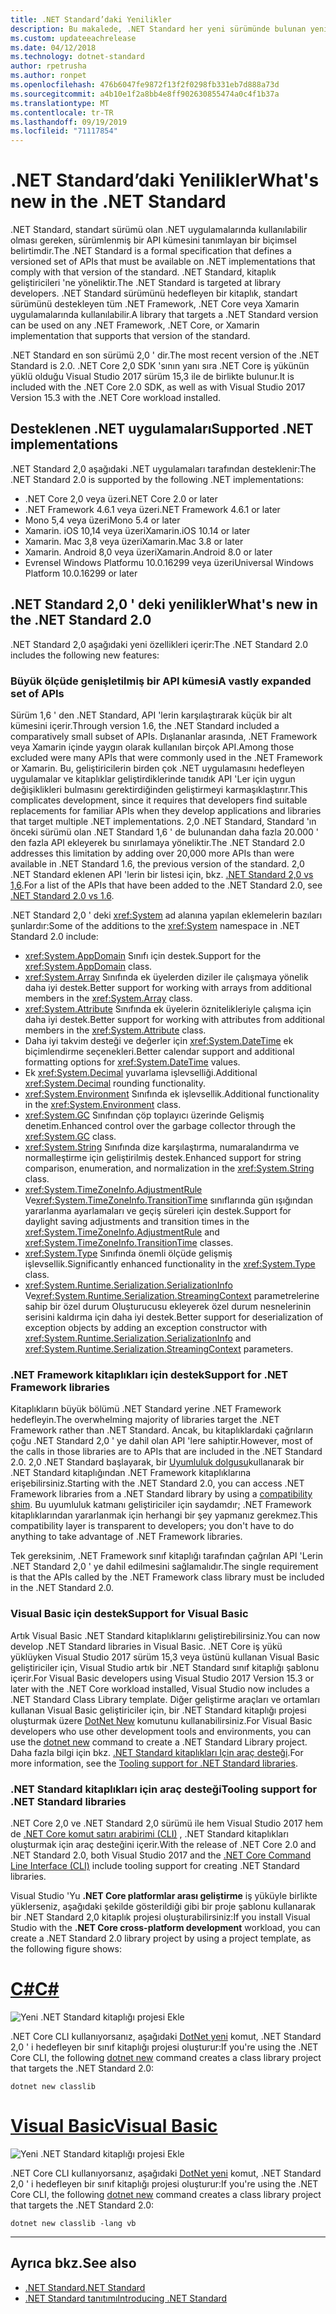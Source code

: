 ```yaml
---
title: .NET Standard’daki Yenilikler
description: Bu makalede, .NET Standard her yeni sürümünde bulunan yeni özellikler ve geliştirmeler özetlenmektedir.
ms.custom: updateeachrelease
ms.date: 04/12/2018
ms.technology: dotnet-standard
author: rpetrusha
ms.author: ronpet
ms.openlocfilehash: 476b6047fe9872f13f2f0298fb331eb7d888a73d
ms.sourcegitcommit: a4b10e1f2a8bb4e8ff902630855474a0c4f1b37a
ms.translationtype: MT
ms.contentlocale: tr-TR
ms.lasthandoff: 09/19/2019
ms.locfileid: "71117854"
---
```

# <a name="whats-new-in-the-net-standard"></a><span data-ttu-id="df14c-103">.NET Standard’daki Yenilikler</span><span class="sxs-lookup"><span data-stu-id="df14c-103">What's new in the .NET Standard</span></span>

<span data-ttu-id="df14c-104">.NET Standard, standart sürümü olan .NET uygulamalarında kullanılabilir olması gereken, sürümlenmiş bir API kümesini tanımlayan bir biçimsel belirtimdir.</span><span class="sxs-lookup"><span data-stu-id="df14c-104">The .NET Standard is a formal specification that defines a versioned set of APIs that must be available on .NET implementations that comply with that version of the standard.</span></span> <span data-ttu-id="df14c-105">.NET Standard, kitaplık geliştiricileri 'ne yöneliktir.</span><span class="sxs-lookup"><span data-stu-id="df14c-105">The .NET Standard is targeted at library developers.</span></span> <span data-ttu-id="df14c-106">.NET Standard sürümünü hedefleyen bir kitaplık, standart sürümünü destekleyen tüm .NET Framework, .NET Core veya Xamarin uygulamalarında kullanılabilir.</span><span class="sxs-lookup"><span data-stu-id="df14c-106">A library that targets a .NET Standard version can be used on any .NET Framework, .NET Core, or Xamarin implementation that supports that version of the standard.</span></span>

<span data-ttu-id="df14c-107">.NET Standard en son sürümü 2,0 ' dir.</span><span class="sxs-lookup"><span data-stu-id="df14c-107">The most recent version of the .NET Standard is 2.0.</span></span> <span data-ttu-id="df14c-108">.NET Core 2,0 SDK 'sının yanı sıra .NET Core iş yükünün yüklü olduğu Visual Studio 2017 sürüm 15,3 ile de birlikte bulunur.</span><span class="sxs-lookup"><span data-stu-id="df14c-108">It is included with the .NET Core 2.0 SDK, as well as with Visual Studio 2017 Version 15.3 with the .NET Core workload installed.</span></span>

## <a name="supported-net-implementations"></a><span data-ttu-id="df14c-109">Desteklenen .NET uygulamaları</span><span class="sxs-lookup"><span data-stu-id="df14c-109">Supported .NET implementations</span></span>

<span data-ttu-id="df14c-110">.NET Standard 2,0 aşağıdaki .NET uygulamaları tarafından desteklenir:</span><span class="sxs-lookup"><span data-stu-id="df14c-110">The .NET Standard 2.0 is supported by the following .NET implementations:</span></span>

- <span data-ttu-id="df14c-111">.NET Core 2,0 veya üzeri</span><span class="sxs-lookup"><span data-stu-id="df14c-111">.NET Core 2.0 or later</span></span>
- <span data-ttu-id="df14c-112">.NET Framework 4.6.1 veya üzeri</span><span class="sxs-lookup"><span data-stu-id="df14c-112">.NET Framework 4.6.1 or later</span></span>
- <span data-ttu-id="df14c-113">Mono 5,4 veya üzeri</span><span class="sxs-lookup"><span data-stu-id="df14c-113">Mono 5.4 or later</span></span>
- <span data-ttu-id="df14c-114">Xamarin. iOS 10,14 veya üzeri</span><span class="sxs-lookup"><span data-stu-id="df14c-114">Xamarin.iOS 10.14 or later</span></span>
- <span data-ttu-id="df14c-115">Xamarin. Mac 3,8 veya üzeri</span><span class="sxs-lookup"><span data-stu-id="df14c-115">Xamarin.Mac 3.8 or later</span></span>
- <span data-ttu-id="df14c-116">Xamarin. Android 8,0 veya üzeri</span><span class="sxs-lookup"><span data-stu-id="df14c-116">Xamarin.Android 8.0 or later</span></span>
- <span data-ttu-id="df14c-117">Evrensel Windows Platformu 10.0.16299 veya üzeri</span><span class="sxs-lookup"><span data-stu-id="df14c-117">Universal Windows Platform 10.0.16299 or later</span></span>

## <a name="whats-new-in-the-net-standard-20"></a><span data-ttu-id="df14c-118">.NET Standard 2,0 ' deki yenilikler</span><span class="sxs-lookup"><span data-stu-id="df14c-118">What's new in the .NET Standard 2.0</span></span>

<span data-ttu-id="df14c-119">.NET Standard 2,0 aşağıdaki yeni özellikleri içerir:</span><span class="sxs-lookup"><span data-stu-id="df14c-119">The .NET Standard 2.0 includes the following new features:</span></span>

### <a name="a-vastly-expanded-set-of-apis"></a><span data-ttu-id="df14c-120">Büyük ölçüde genişletilmiş bir API kümesi</span><span class="sxs-lookup"><span data-stu-id="df14c-120">A vastly expanded set of APIs</span></span>

<span data-ttu-id="df14c-121">Sürüm 1,6 ' den .NET Standard, API 'lerin karşılaştırarak küçük bir alt kümesini içerir.</span><span class="sxs-lookup"><span data-stu-id="df14c-121">Through version 1.6, the .NET Standard included a comparatively small subset of APIs.</span></span> <span data-ttu-id="df14c-122">Dışlananlar arasında, .NET Framework veya Xamarin içinde yaygın olarak kullanılan birçok API.</span><span class="sxs-lookup"><span data-stu-id="df14c-122">Among those excluded were many APIs that were commonly used in the .NET Framework or Xamarin.</span></span> <span data-ttu-id="df14c-123">Bu, geliştiricilerin birden çok .NET uygulamasını hedefleyen uygulamalar ve kitaplıklar geliştirdiklerinde tanıdık API 'Ler için uygun değişiklikleri bulmasını gerektirdiğinden geliştirmeyi karmaşıklaştırır.</span><span class="sxs-lookup"><span data-stu-id="df14c-123">This complicates development, since it requires that developers find suitable replacements for familiar APIs when they develop applications and libraries that target multiple .NET implementations.</span></span> <span data-ttu-id="df14c-124">2,0 .NET Standard, Standard 'ın önceki sürümü olan .NET Standard 1,6 ' de bulunandan daha fazla 20.000 ' den fazla API ekleyerek bu sınırlamaya yöneliktir.</span><span class="sxs-lookup"><span data-stu-id="df14c-124">The .NET Standard 2.0 addresses this limitation by adding over 20,000 more APIs than were available in .NET Standard 1.6, the previous version of the standard.</span></span> <span data-ttu-id="df14c-125">2,0 .NET Standard eklenen API 'lerin bir listesi için, bkz. [.NET Standard 2,0 vs 1,6](https://raw.githubusercontent.com/dotnet/standard/master/docs/versions/netstandard2.0_diff.md).</span><span class="sxs-lookup"><span data-stu-id="df14c-125">For a list of the APIs that have been added to the .NET Standard 2.0, see [.NET Standard 2.0 vs 1.6](https://raw.githubusercontent.com/dotnet/standard/master/docs/versions/netstandard2.0_diff.md).</span></span>

<span data-ttu-id="df14c-126">.NET Standard 2,0 ' deki <xref:System> ad alanına yapılan eklemelerin bazıları şunlardır:</span><span class="sxs-lookup"><span data-stu-id="df14c-126">Some of the additions to the <xref:System> namespace in .NET Standard 2.0 include:</span></span>

- <span data-ttu-id="df14c-127"><xref:System.AppDomain> Sınıfı için destek.</span><span class="sxs-lookup"><span data-stu-id="df14c-127">Support for the <xref:System.AppDomain> class.</span></span>
- <span data-ttu-id="df14c-128"><xref:System.Array> Sınıfında ek üyelerden diziler ile çalışmaya yönelik daha iyi destek.</span><span class="sxs-lookup"><span data-stu-id="df14c-128">Better support for working with arrays from additional members in the <xref:System.Array> class.</span></span>
- <span data-ttu-id="df14c-129"><xref:System.Attribute> Sınıfında ek üyelerin öznitelikleriyle çalışma için daha iyi destek.</span><span class="sxs-lookup"><span data-stu-id="df14c-129">Better support for working with attributes from additional members in the <xref:System.Attribute> class.</span></span>
- <span data-ttu-id="df14c-130">Daha iyi takvim desteği ve değerler için <xref:System.DateTime> ek biçimlendirme seçenekleri.</span><span class="sxs-lookup"><span data-stu-id="df14c-130">Better calendar support and additional formatting options for <xref:System.DateTime> values.</span></span>
- <span data-ttu-id="df14c-131">Ek <xref:System.Decimal> yuvarlama işlevselliği.</span><span class="sxs-lookup"><span data-stu-id="df14c-131">Additional <xref:System.Decimal> rounding functionality.</span></span>
- <span data-ttu-id="df14c-132"><xref:System.Environment> Sınıfında ek işlevsellik.</span><span class="sxs-lookup"><span data-stu-id="df14c-132">Additional functionality in the <xref:System.Environment> class.</span></span>
- <span data-ttu-id="df14c-133"><xref:System.GC> Sınıfından çöp toplayıcı üzerinde Gelişmiş denetim.</span><span class="sxs-lookup"><span data-stu-id="df14c-133">Enhanced control over the garbage collector through the <xref:System.GC> class.</span></span>
- <span data-ttu-id="df14c-134"><xref:System.String> Sınıfında dize karşılaştırma, numaralandırma ve normalleştirme için geliştirilmiş destek.</span><span class="sxs-lookup"><span data-stu-id="df14c-134">Enhanced support for string comparison, enumeration, and normalization in the <xref:System.String> class.</span></span>
- <span data-ttu-id="df14c-135"><xref:System.TimeZoneInfo.AdjustmentRule> Ve<xref:System.TimeZoneInfo.TransitionTime> sınıflarında gün ışığından yararlanma ayarlamaları ve geçiş süreleri için destek.</span><span class="sxs-lookup"><span data-stu-id="df14c-135">Support for daylight saving adjustments and transition times in the <xref:System.TimeZoneInfo.AdjustmentRule> and <xref:System.TimeZoneInfo.TransitionTime> classes.</span></span>
- <span data-ttu-id="df14c-136"><xref:System.Type> Sınıfında önemli ölçüde gelişmiş işlevsellik.</span><span class="sxs-lookup"><span data-stu-id="df14c-136">Significantly enhanced functionality in the <xref:System.Type> class.</span></span>
- <span data-ttu-id="df14c-137"><xref:System.Runtime.Serialization.SerializationInfo> Ve<xref:System.Runtime.Serialization.StreamingContext> parametrelerine sahip bir özel durum Oluşturucusu ekleyerek özel durum nesnelerinin serisini kaldırma için daha iyi destek.</span><span class="sxs-lookup"><span data-stu-id="df14c-137">Better support for deserialization of exception objects by adding an exception constructor with <xref:System.Runtime.Serialization.SerializationInfo> and <xref:System.Runtime.Serialization.StreamingContext> parameters.</span></span>

### <a name="support-for-net-framework-libraries"></a><span data-ttu-id="df14c-138">.NET Framework kitaplıkları için destek</span><span class="sxs-lookup"><span data-stu-id="df14c-138">Support for .NET Framework libraries</span></span>

<span data-ttu-id="df14c-139">Kitaplıkların büyük bölümü .NET Standard yerine .NET Framework hedefleyin.</span><span class="sxs-lookup"><span data-stu-id="df14c-139">The overwhelming majority of libraries target the .NET Framework rather than .NET Standard.</span></span> <span data-ttu-id="df14c-140">Ancak, bu kitaplıklardaki çağrıların çoğu .NET Standard 2,0 ' ye dahil olan API 'lere sahiptir.</span><span class="sxs-lookup"><span data-stu-id="df14c-140">However, most of the calls in those libraries are to APIs that are included in the .NET Standard 2.0.</span></span> <span data-ttu-id="df14c-141">2,0 .NET Standard başlayarak, bir [Uyumluluk dolgusu](https://github.com/dotnet/standard/blob/master/docs/planning/netstandard-2.0/README.md#assembly-unification)kullanarak bir .NET Standard kitaplığından .NET Framework kitaplıklarına erişebilirsiniz.</span><span class="sxs-lookup"><span data-stu-id="df14c-141">Starting with the .NET Standard 2.0, you can access .NET Framework libraries from a .NET Standard library by using a [compatibility shim](https://github.com/dotnet/standard/blob/master/docs/planning/netstandard-2.0/README.md#assembly-unification).</span></span> <span data-ttu-id="df14c-142">Bu uyumluluk katmanı geliştiriciler için saydamdır; .NET Framework kitaplıklarından yararlanmak için herhangi bir şey yapmanız gerekmez.</span><span class="sxs-lookup"><span data-stu-id="df14c-142">This compatibility layer is transparent to developers; you don't have to do anything to take advantage of .NET Framework libraries.</span></span>

<span data-ttu-id="df14c-143">Tek gereksinim, .NET Framework sınıf kitaplığı tarafından çağrılan API 'Lerin .NET Standard 2,0 ' ye dahil edilmesini sağlamalıdır.</span><span class="sxs-lookup"><span data-stu-id="df14c-143">The single requirement is that the APIs called by the .NET Framework class library must be included in the .NET Standard 2.0.</span></span>

### <a name="support-for-visual-basic"></a><span data-ttu-id="df14c-144">Visual Basic için destek</span><span class="sxs-lookup"><span data-stu-id="df14c-144">Support for Visual Basic</span></span>

<span data-ttu-id="df14c-145">Artık Visual Basic .NET Standard kitaplıklarını geliştirebilirsiniz.</span><span class="sxs-lookup"><span data-stu-id="df14c-145">You can now develop .NET Standard libraries in Visual Basic.</span></span> <span data-ttu-id="df14c-146">.NET Core iş yükü yüklüyken Visual Studio 2017 sürüm 15,3 veya üstünü kullanan Visual Basic geliştiriciler için, Visual Studio artık bir .NET Standard sınıf kitaplığı şablonu içerir.</span><span class="sxs-lookup"><span data-stu-id="df14c-146">For Visual Basic developers using Visual Studio 2017 Version 15.3 or later with the .NET Core workload installed, Visual Studio now includes a .NET Standard Class Library template.</span></span> <span data-ttu-id="df14c-147">Diğer geliştirme araçları ve ortamları kullanan Visual Basic geliştiriciler için, bir .NET Standard kitaplığı projesi oluşturmak üzere [DotNet New](../../core/tools/dotnet-new.md) komutunu kullanabilirsiniz.</span><span class="sxs-lookup"><span data-stu-id="df14c-147">For Visual Basic developers who use other development tools and environments, you can use the [dotnet new](../../core/tools/dotnet-new.md) command to create a .NET Standard Library project.</span></span> <span data-ttu-id="df14c-148">Daha fazla bilgi için bkz. [.NET Standard kitaplıkları Için araç desteği](#tooling-support-for-net-standard-libraries).</span><span class="sxs-lookup"><span data-stu-id="df14c-148">For more information, see the [Tooling support for .NET Standard libraries](#tooling-support-for-net-standard-libraries).</span></span>

### <a name="tooling-support-for-net-standard-libraries"></a><span data-ttu-id="df14c-149">.NET Standard kitaplıkları için araç desteği</span><span class="sxs-lookup"><span data-stu-id="df14c-149">Tooling support for .NET Standard libraries</span></span>

<span data-ttu-id="df14c-150">.NET Core 2,0 ve .NET Standard 2,0 sürümü ile hem Visual Studio 2017 hem de [.NET Core komut satırı arabirimi (CLI)](../../core/tools/index.md) , .NET Standard kitaplıkları oluşturmak için araç desteğini içerir.</span><span class="sxs-lookup"><span data-stu-id="df14c-150">With the release of .NET Core 2.0 and .NET Standard 2.0, both Visual Studio 2017 and the [.NET Core Command Line Interface (CLI)](../../core/tools/index.md) include tooling support for creating .NET Standard libraries.</span></span>

<span data-ttu-id="df14c-151">Visual Studio 'Yu **.NET Core platformlar arası geliştirme** iş yüküyle birlikte yüklerseniz, aşağıdaki şekilde gösterildiği gibi bir proje şablonu kullanarak bir .NET Standard 2,0 kitaplık projesi oluşturabilirsiniz:</span><span class="sxs-lookup"><span data-stu-id="df14c-151">If you install Visual Studio with the **.NET Core cross-platform development** workload, you can create a .NET Standard 2.0 library project by using a project template, as the following figure shows:</span></span>

<!-- markdownlint-disable MD025 -->

# <a name="ctabcsharp"></a>[<span data-ttu-id="df14c-152">C#</span><span class="sxs-lookup"><span data-stu-id="df14c-152">C#</span></span>](#tab/csharp)

![Yeni .NET Standard kitaplığı projesi Ekle](./media/std-project-cs.png)

<span data-ttu-id="df14c-154">.NET Core CLI kullanıyorsanız, aşağıdaki [DotNet yeni](../../core/tools/dotnet-new.md) komut, .NET Standard 2,0 ' i hedefleyen bir sınıf kitaplığı projesi oluşturur:</span><span class="sxs-lookup"><span data-stu-id="df14c-154">If you're using the .NET Core CLI, the following [dotnet new](../../core/tools/dotnet-new.md) command creates a class library project that targets the .NET Standard 2.0:</span></span>

```dotnetcli
dotnet new classlib
```

# <a name="visual-basictabvb"></a>[<span data-ttu-id="df14c-155">Visual Basic</span><span class="sxs-lookup"><span data-stu-id="df14c-155">Visual Basic</span></span>](#tab/vb)

![Yeni .NET Standard kitaplığı projesi Ekle](./media/std-project-vb.png)

<span data-ttu-id="df14c-157">.NET Core CLI kullanıyorsanız, aşağıdaki [DotNet yeni](../../core/tools/dotnet-new.md) komut, .NET Standard 2,0 ' i hedefleyen bir sınıf kitaplığı projesi oluşturur:</span><span class="sxs-lookup"><span data-stu-id="df14c-157">If you're using the .NET Core CLI, the following [dotnet new](../../core/tools/dotnet-new.md) command creates a class library project that targets the .NET Standard 2.0:</span></span>

```dotnetcli
dotnet new classlib -lang vb
```

---

## <a name="see-also"></a><span data-ttu-id="df14c-158">Ayrıca bkz.</span><span class="sxs-lookup"><span data-stu-id="df14c-158">See also</span></span>

- [<span data-ttu-id="df14c-159">.NET Standard</span><span class="sxs-lookup"><span data-stu-id="df14c-159">.NET Standard</span></span>](../net-standard.md)
- [<span data-ttu-id="df14c-160">.NET Standard tanıtımı</span><span class="sxs-lookup"><span data-stu-id="df14c-160">Introducing .NET Standard</span></span>](https://devblogs.microsoft.com/dotnet/introducing-net-standard/)
